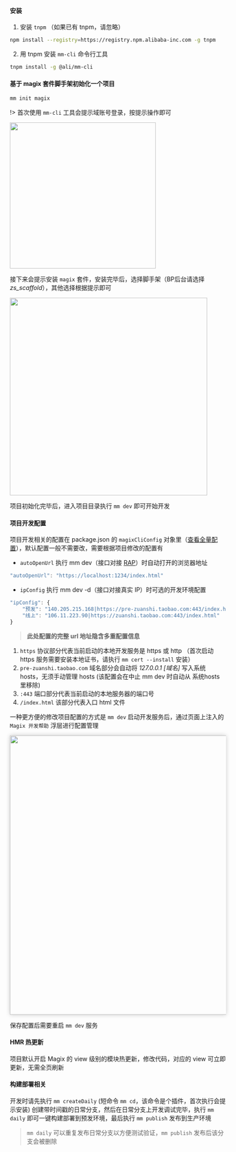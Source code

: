 #### 安装
1. 安装 `tnpm` （如果已有 tnpm，请忽略）
```bash
npm install --registry=https://registry.npm.alibaba-inc.com -g tnpm
```

2. 用 tnpm 安装 `mm-cli` 命令行工具 
```bash
tnpm install -g @ali/mm-cli
```

#### 基于 magix 套件脚手架初始化一个项目
```bash
mm init magix
```
!>  首次使用 `mm-cli` 工具会提示域账号登录，按提示操作即可


<img width="340" src="https://img.alicdn.com/imgextra/i2/O1CN01KZqyOY1vw8Z2TSaNc_!!6000000006236-2-tps-630-192.png">

接下来会提示安装 `magix` 套件，安装完毕后，选择脚手架（BP后台请选择 *zs_scaffold*），其他选择根据提示即可

<img width="460" src="https://img.alicdn.com/imgextra/i4/O1CN01isQgwW1VmM61jRYd4_!!6000000002695-2-tps-884-456.png">

项目初始化完毕后，进入项目目录执行 `mm dev` 即可开始开发


#### 项目开发配置
项目开发相关的配置在 package.json 的 `magixCliConfig` 对象里（[查看全量配置](config)），默认配置一般不需要改，需要根据项目修改的配置有

- `autoOpenUrl` 执行 mm dev（接口对接 [RAP](rap)）时自动打开的浏览器地址
```javascript
"autoOpenUrl": "https://localhost:1234/index.html" 
```
- `ipConfig` 执行 mm dev -d（接口对接真实 IP）时可选的开发环境配置
```javascript
"ipConfig": {
    "预发": "140.205.215.168|https://pre-zuanshi.taobao.com:443/index.html",
    "线上": "106.11.223.90|https://zuanshi.taobao.com:443/index.html"
}
```
  > **此处配置的完整 url 地址隐含多重配置信息**
  1. `https` 协议部分代表当前启动的本地开发服务是 https 或 http （首次启动 https 服务需要安装本地证书，请执行 `mm cert --install` 安装）
  2. `pre-zuanshi.taobao.com` 域名部分会自动将 *127.0.0.1 [域名]* 写入系统 hosts，无须手动管理 hosts (该配置会在中止 mm dev 时自动从 系统hosts 里移除)
  3. `:443` 端口部分代表当前启动的本地服务器的端口号
  4. `/index.html` 该部分代表入口 html 文件

一种更方便的修改项目配置的方式是 `mm dev` 启动开发服务后，通过页面上注入的 `Magix 开发帮助` 浮层进行配置管理

<img width="650" style="box-shadow: 0 0 10px rgba(0,0,0,0.2)" src="https://img.alicdn.com/imgextra/i4/O1CN01US01CI1tZZp5qMFw9_!!6000000005916-2-tps-1462-1670.png">

保存配置后需要重启 `mm dev` 服务


#### HMR 热更新
项目默认开启 Magix 的 view 级别的模块热更新，修改代码，对应的 view 可立即更新，无需全页刷新

#### 构建部署相关
开发时请先执行 `mm createDaily` (短命令 `mm cd`，该命令是个插件，首次执行会提示安装) 创建带时间戳的日常分支，然后在日常分支上开发调试完毕，执行 `mm daily` 即可一键构建部署到预发环境，最后执行 `mm publish` 发布到生产环境

> `mm daily` 可以重复发布日常分支以方便测试验证，`mm publish` 发布后该分支会被删除